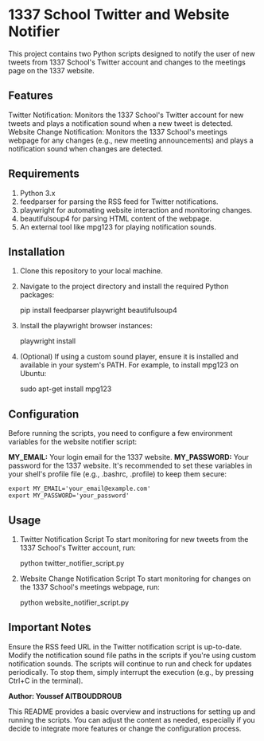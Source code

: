 # 1337 School Twitter and Website Notifier

This project contains two Python scripts designed to notify the user of new tweets from 1337 School's Twitter account and changes to the meetings page on the 1337 website.

## Features 

Twitter Notification: Monitors the 1337 School's Twitter account for new tweets and plays a notification sound when a new tweet is detected.
Website Change Notification: Monitors the 1337 School's meetings webpage for any changes (e.g., new meeting announcements) and plays a notification sound when changes are detected.

## Requirements 

1. Python 3.x
2. feedparser for parsing the RSS feed for Twitter notifications.
3. playwright for automating website interaction and monitoring changes.
4. beautifulsoup4 for parsing HTML content of the webpage.
5. An external tool like mpg123 for playing notification sounds.

## Installation 

1. Clone this repository to your local machine.
2. Navigate to the project directory and install the required Python packages:

    pip install feedparser playwright beautifulsoup4

3. Install the playwright browser instances:

    playwright install

4. (Optional) If using a custom sound player, ensure it is installed and available in your system's PATH. For example, to install mpg123 on Ubuntu:

    sudo apt-get install mpg123

## Configuration

Before running the scripts, you need to configure a few environment variables for the website notifier script:

**MY_EMAIL:**  Your login email for the 1337 website.
**MY_PASSWORD:** Your password for the 1337 website.
It's recommended to set these variables in your shell's profile file (e.g., .bashrc, .profile) to keep them secure:

    export MY_EMAIL='your_email@example.com'
    export MY_PASSWORD='your_password'

## Usage

1. Twitter Notification Script
To start monitoring for new tweets from the 1337 School's Twitter account, run:

    python twitter_notifier_script.py

2. Website Change Notification Script
To start monitoring for changes on the 1337 School's meetings webpage, run:

    python website_notifier_script.py

## Important Notes

Ensure the RSS feed URL in the Twitter notification script is up-to-date.
Modify the notification sound file paths in the scripts if you're using custom notification sounds.
The scripts will continue to run and check for updates periodically. To stop them, simply interrupt the execution (e.g., by pressing Ctrl+C in the terminal).

**Author: Youssef AITBOUDDROUB**

This README provides a basic overview and instructions for setting up and running the scripts. You can adjust the content as needed, especially if you decide to integrate more features or change the configuration process.
